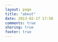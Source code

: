 ```yaml
---
layout: page
title: "about"
date: 2013-02-17 17:58
comments: true
sharing: true
footer: true
---
```

